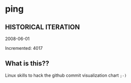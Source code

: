 # ping

## HISTORICAL ITERATION
2008-06-01

Incremented: 4017

## What is this?? 
Linux skills to hack the github commit visualization chart `;-)`
